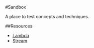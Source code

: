 #Sandbox

A place to test concepts and techniques.

##Resources
* [Lambda](http://docs.oracle.com/javase/tutorial/java/javaOO/lambdaexpressions.html)
* [Stream](http://docs.oracle.com/javase/8/docs/api/java/util/stream/package-summary.html)
